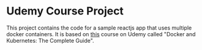 # Udemy Course Project

This project contains the code for a sample reactjs app that uses multiple docker containers. It is based on [this](https://www.udemy.com/docker-and-kubernetes-the-complete-guide/) course on Udemy called "Docker and Kubernetes: The Complete Guide".